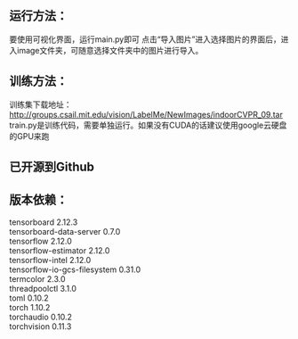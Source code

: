 ## 运行方法：
要使用可视化界面，运行main.py即可
点击“导入图片”进入选择图片的界面后，进入image文件夹，可随意选择文件夹中的图片进行导入。

## 训练方法：
训练集下载地址：http://groups.csail.mit.edu/vision/LabelMe/NewImages/indoorCVPR_09.tar
<br>
train.py是训练代码，需要单独运行。如果没有CUDA的话建议使用google云硬盘的GPU来跑

## 已开源到Github

## 版本依赖：
tensorboard                  2.12.3<br>
tensorboard-data-server      0.7.0<br>
tensorflow                   2.12.0<br>
tensorflow-estimator         2.12.0<br>
tensorflow-intel             2.12.0<br>
tensorflow-io-gcs-filesystem 0.31.0<br>
termcolor                    2.3.0<br>
threadpoolctl                3.1.0<br>
toml                         0.10.2<br>
torch                        1.10.2<br>
torchaudio                   0.10.2<br>
torchvision                  0.11.3<br>
